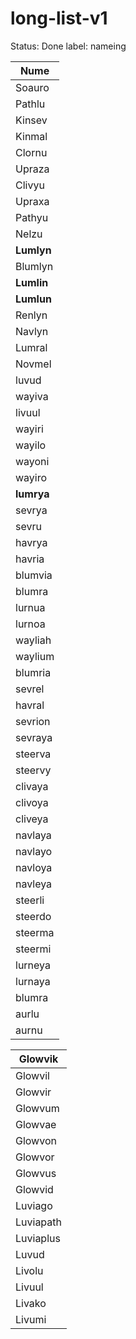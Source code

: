 # long-list-v1

Status: Done
label: nameing

| Nume |
| --- |
| Soauro |
| Pathlu |
| Kinsev |
| Kinmal |
| Clornu |
| Upraza |
| Clivyu |
| Upraxa |
| Pathyu |
| Nelzu |
| **Lumlyn** |
| Blumlyn |
| **Lumlin** |
| **Lumlun** |
| Renlyn |
| Navlyn |
| Lumral |
| Novmel |
| luvud |
| wayiva |
| livuul |
| wayiri |
| wayilo |
| wayoni |
| wayiro |
| **lumrya** |
| sevrya |
| sevru |
| havrya |
| havria |
| blumvia |
| blumra |
| lurnua |
| lurnoa |
| wayliah |
| waylium |
| blumria |
| sevrel |
| havral |
| sevrion |
| sevraya |
| steerva |
| steervy |
| clivaya |
| clivoya |
| cliveya |
| navlaya |
| navlayo |
| navloya |
| navleya |
| steerli |
| steerdo |
| steerma |
| steermi |
| lurneya |
| lurnaya |
| blumra |
| aurlu |
| aurnu |

| Glowvik |
| --- |
| Glowvil |
| Glowvir |
| Glowvum |
| Glowvae |
| Glowvon |
| Glowvor |
| Glowvus |
| Glowvid |
| Luviago |
| Luviapath |
| Luviaplus |
| Luvud |
| Livolu |
| Livuul |
| Livako |
| Livumi |